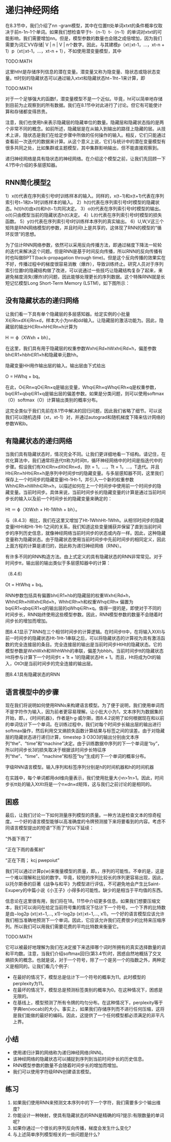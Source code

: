 

<!--
 * @version:
 * @Author:  StevenJokess https://github.com/StevenJokess
 * @Date: 2020-07-29 20:22:45
 * @LastEditors:  StevenJokess https://github.com/StevenJokess
 * @LastEditTime: 2020-12-29 19:34:12
 * @Description:translate by machine
 * @TODO::
 * @Reference:http://preview.d2l.ai/d2l-en/master/chapter_recurrent-neural-networks/rnn.html
-->

# 递归神经网络

在8.3节中，我们介绍了nn -gram模型，其中在位置tt处单词xtxt的条件概率仅取决于前n-1n-1个单词。如果我们想检查早于t-（n-1）t-（n-1）的单词对xtxt的可能影响，我们需要增加nn。但是，模型参数的数量也会随之成倍增加，因为我们需要为词汇VV存储| V | n | V | n个数字。因此，与其建模p（xt∣xt-1，...，xt-n + 1）p（xt∣xt-1，...，xt-n + 1），不如使用潜变量模型，其中

TODO:MATH

这里htht是存储序列信息的潜在变量。潜变量又称为隐变量、隐状态或隐状态变量。tt时刻的隐藏状态可以通过输入xtxt和隐藏状态ht−1ht−1来计算，即

TODO:MATH

对于一个足够强大的函数f，潜变量模型不是一个近似。毕竟，ht可以简单地存储到目前为止观察到的所有数据。我们在8.1节中对此进行了讨论。但它有可能使计算和存储都变得昂贵。

注意，我们也使用h来表示隐藏层的隐藏单位的数量。隐藏层和隐藏状态指的是两个非常不同的概念。如前所述，隐藏层是在从输入到输出的路径上隐藏的层。从技术上讲，隐状态是我们在给定步骤中所做的任何操作的输入。相反，它们只能通过查看前一次迭代的数据来计算。从这个意义上说，它们与统计中的潜在变量模型有很多共同之处，比如集群或主题模型，其中集群影响输出，但不能直接观察到。

递归神经网络是具有隐状态的神经网络。在介绍这个模型之前，让我们先回顾一下4.1节中介绍的多层感知器。

## RNN简化模型[2]

1）x(t)代表在序列索引号t时训练样本的输入。同样的，x(t−1)和x(t+1)代表在序列索引号t−1和t+1时训练样本的输入。
2）h(t)代表在序列索引号t时模型的隐藏状态。h(t)h(t)由x(t)和h(t−1)共同决定。
3）o(t)代表在序列索引号t时模型的输出。o(t)只由模型当前的隐藏状态h(t)决定。
4）L(t)代表在序列索引号t时模型的损失函数。
5）y(t)代表在序列索引号t时训练样本序列的真实输出。
6）U,W,V这三个矩阵是RNN网络模型的参数，并且时间t上是共享的，这体现了RNN的模型的“循环反馈”的思想。


为了估计RNN网络参数，依然可以采用反向传播方法，即通过梯度下降法一轮轮的迭代来解决这个问题。但是RNN是基于时间反向传播，所以RNN的反向传播有时也叫做BPTT(back-propagation through time)。但是这个反向传播的效果实在不好，传播过程中的梯度很容易消散（爆炸），导致训练终止。研究人员对于序列索引位置t的隐藏结构做了改进，可以说通过一些技巧让隐藏结构复杂了起来，来避免梯度消失(爆炸)的问题，因此能够处理更长的序列数据。这个特殊RNN就是长短记忆模型Long Short-Term Memory (LSTM)，如下图所示：

## 没有隐藏状态的递归网络

让我们看一下具有单个隐藏层的多层感知器。给定实例的小批量X∈Rn×dX∈Rn×d，样本大小为nn和dd输入。让隐藏层的激活功能为。因此，隐藏层的输出H∈Rn×hH∈Rn×h计算为

H ＝ ϕ（XWxh + bh）。

在这里，我们具有用于隐藏层的权重参数Wxh∈Rd×hWxh∈Rd×h，偏差参数bh∈R1×hbh∈R1×h和隐藏单元数hh。

隐藏变量HH用作输出层的输入。输出层由下式给出

O = HWhq + bq。

在此，O∈Rn×qO∈Rn×q是输出变量，Whq∈Rh×qWhq∈Rh×q是权重参数，bq∈R1×qbq∈R1×q是输出层的偏差参数。如果是分类问题，则可以使用softmax（O）softmax（O）计算输出类别的概率分布。

这完全类似于我们先前在8.1节中解决的回归问题，因此我们省略了细节。可以说我们可以随机选择（xt，xt-1）对，并通过autograd和随机梯度下降来估计网络的参数W和b。

## 有隐藏状态的递归网络

当我们具有隐藏状态时，情况完全不同。让我们更详细地看一下结构。请记住，在优化算法中，我们通常将迭代tt称为时间tt，循环神经网络中的时间是指迭代中的步骤。假设我们有Xt∈Rn×dXt∈Rn×d，则t = 1，…，Tt = 1，…，T迭代。并且Ht∈Rn×hHt∈Rn×h是序列中时间步tt的隐藏变量。与多层感知器不同，这里我们保存上一个时间步的隐藏变量Ht-1Ht-1，并引入一个新的权重参数Whh∈Rh×hWhh∈Rh×h，以描述如何在上一个时间步中使用前一个时间步的隐藏变量。当前时间步。具体来说，当前时间步长的隐藏变量的计算是通过当前时间步长的输入以及前一个时间步长的隐藏变量来确定的：

Ht ＝ ϕ（XtWxh + Ht-1Whh + bh）。

与（8.4.3）相比，我们在这里又增加了Ht-1WhhHt-1Whh。从相邻时间步的隐藏变量HtHt和Ht-1Ht-1之间的关系，我们知道这些变量捕获并保留了直到当前时间步的序列历史信息，就像神经网络当前时间步的状态或内存一样。因此，这种隐藏变量称为隐藏状态。由于隐藏状态使用当前时间步中先前时间步的相同定义，因此上面方程的计算是递归的，因此称为递归神经网络（RNN）。

有许多不同的RNN构造方法。由上式定义的具有隐藏状态的RNN非常常见。对于时间步tt，输出层的输出类似于多层感知器中的计算：

（8.4.6）

Ot = HtWhq + bq。

RNN参数包括具有偏置bh∈R1×hb的隐藏层的权重Wxh∈Rd×h，Whh∈Rh×hWxh∈Rd×h，Whh∈Rh×h和权重Whq∈Rh× 偏置为bq∈R1×qbq∈R1×q的输出层的qWhq∈Rh×q。值得一提的是，即使对于不同的时间步长，RNN始终使用这些模型参数。因此，RNN模型参数的数量不会随着时间步长的增加而增加。

图8.4.1显示了RNN在三个相邻时间步的计算逻辑。在时间步tt中，在将输入XtXt与前一时间步的隐藏状态Ht-1Ht-1串联之后，可以将隐藏状态的计算视为具有激活函数的完全连接层的条目。完全连接层的输出是当前时间步HtHt的隐藏状态。它的模型参数是WxhWxh和WhhWhh的串联，偏差为bhbh。当前时间步tt的隐藏状态Ht将参与计算下一个时间步t + 1t + 1的隐藏状态Ht + 1。而且，Ht将成为Ot的输入，OtOt是当前时间步的完全连接的输出层。

图8.4.1具有隐藏状态的RNN

## 语言模型中的步骤

现在我们将说明如何使用RNNs来构建语言模型。为了便于说明，我们使用单词而不是字符作为输入，因为前者更容易理解。让小批大小为1，文本序列为数据集的开始，即。，《时间机器》，作者是h·g·威尔斯。图8.4.2说明了如何根据现在和以前的单词估计下一个单词。在训练过程中，我们对每个时间步长输出层的输出进行softmax操作，然后利用交叉熵损失函数计算结果与标签之间的误差。由于对隐藏层的隐藏状态进行递归计算，timestep 3 O3O3的输出分别由文本序列“the”、“time”和“machine”决定。由于训练数据中序列的下一个单词是“by”，所以时间步长3的损失取决于根据该时间步长特征序列“the”、“time”、“machine”和标签“by”生成的下一个单词的概率分布。

字级RNN语言模型。输入序列和标签序列分别是h的时间机器和h的时间机器

在实践中，每个单词都用dd维向量表示，我们使用批量大小n>1n>1。因此，时间步长tt处的输入XtXt将是一个n×dn×d矩阵，这与我们之前讨论的是相同的。

## 困惑

最后，让我们讨论一下如何测量序列模型的质量。一种方法是检查文本的惊奇程度。一个好的语言模型能够以高准确度的令牌预测接下来将要看到的内容。考虑不同语言模型提出的短语“下雨了”的以下延续：

“外面下雨了”

“正在下雨的香蕉树”

“正在下雨； kcj pwepoiut”

我们可以通过计算p(w)来衡量模型的质量，即。，序列的可能性。不幸的是，这是一个难以理解和比较的数字。毕竟，较短的序列比较长的序列更容易出现，因此，以托尔斯泰的巨著《战争与和平》为模型进行评估，不可避免地会产生比Saint-Exupery的中篇小说《小王子》小得多的可能性。缺少的是相当于平均值的东西。

信息论在这里很有用，我们将在18。11节中介绍更多信息。如果我们想要压缩文本，我们可以询问在给定当前符号集的情况下估计下一个符号。一个下界的比特数是由−log2p (xt∣xt−1,…, x1)−log2⁡p (xt∣xt−1,…, x1)。一个好的语言模型应该允许我们相当准确地预测下一个单词。因此，它应该允许我们花费很少的比特来压缩序列。所以我们可以用我们需要花费的平均比特数来衡量它。

TODO:MATH

它可以被最好地理解为我们在决定接下来选择哪个词时所拥有的真实选择数量的调和平均数。注意，当我们介绍softmax回归(第3.4节)时，困惑自然地概括了交叉熵损失的概念。也就是说，对于一个符号，除了一个是另一个的指数之外，两种定义是相同的。让我们看几个例子:

- 在最好的情况下，模型总是估计下一个符号的概率为11。此时模型的perplexity为11。
- 在最坏的情况下，模型总是预测标签类别的概率为0。在这种情况下，困惑是无限的。
- 在基线上，模型预测了所有令牌的均匀分布。在这种情况下，perplexity等于字典len(vocab)的大小。事实上，如果我们存储序列而不进行任何压缩，这将是我们能做的最好的编码。因此，这提供了一个任何模型都必须满足的非平凡上界。

## 小结

- 使用递归计算的网络称为递归神经网络(RNN)。
- 该神经网络的隐藏状态可以捕捉到序列到当前时间步长的历史信息。
- RNN模型参数的数量不会随着时间步长的增加而增加。
- 我们可以使用字符级RNN创建语言模型。

## 练习

1. 如果我们使用RNN来预测文本序列中的下一个字符，我们需要多少个输出维度?
2. 你能设计一种映射，使具有隐藏状态的RNN是精确的吗?提示:有限数量的单词呢?
3. 如果你通过一个很长的序列反向传播，梯度会发生什么变化?
4. 与上述简单序列模型相关的一些问题是什么?

[2]: http://www.tensorinfinity.com/paper_208.html
